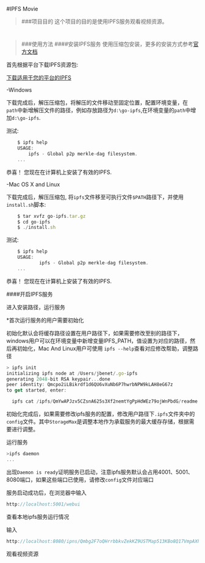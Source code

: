 #IPFS Movie
>###项目目的
>这个项目的目的是使用IPFS服务观看视频资源。
#
>###使用方法
####安装IPFS服务
使用压缩包安装，更多的安装方式参考[官方文档](https://baidu.com)

首先根据平台下载IPFS资源包:

[下载适用于您的平台的IPFS](https://dist.ipfs.io/#go-ipfs)
<br>

-Windows

   下载完成后，解压压缩包，将解压的文件移动至固定位置，配置环境变量，在`path`中新增解压文件的路径，例如存放路径为`d:\go-ipfs`,在环境变量的`path`中增加`d:\go-ipfs`.

   测试:
```javascript
    $ ipfs help
    USAGE:
        ipfs - Global p2p merkle-dag filesystem.
    ...
```
恭喜！ 您现在在计算机上安装了有效的IPFS.

-Mac OS X and Linux

下载完成后，解压压缩包, 将`ipfs`文件移至可执行文件`$PATH`路径下，并使用`install.sh`脚本:

```javascript
    $ tar xvfz go-ipfs.tar.gz
    $ cd go-ipfs
    $ ./install.sh
```
测试:
```javascript
    $ ipfs help
    USAGE:
            ipfs - Global p2p merkle-dag filesystem.
    ...
```
恭喜！ 您现在在计算机上安装了有效的IPFS.

####开启IPFS服务

进入安装路径，运行服务

*首次运行服务的用户需要初始化

初始化默认会将缓存路径设置在用户路径下，如果需要修改至别的路径下，windows用户可以在环境变量中新增变量IPFS_PATH，值设置为对应的路径，然后再初始化，Mac And Linux用户可使用 `ipfs --help`查看对应修改帮助，调整路径


```javascript
> ipfs init
initializing ipfs node at /Users/jbenet/.go-ipfs
generating 2048-bit RSA keypair...done
peer identity: Qmcpo2iLBikrdf1d6QU6vXuNb6P7hwrbNPW9kLAH8eG67z
to get started, enter:

  ipfs cat /ipfs/QmYwAPJzv5CZsnA625s3Xf2nemtYgPpHdWEz79ojWnPbdG/readme
```

初始化完成后，如果需要修改ipfs服务的配置，修改用户路径下`.ipfs`文件夹中的`config`文件。其中`StorageMax`是调整本地作为承载服务的最大缓存存储，根据需要进行调整。

运行服务

```javascript
>ipfs daemon
...
```

出现`Daemon is ready`证明服务已启动，注意ipfs服务默认会占用4001、5001、8080端口，如果这些端口已使用，请修改`config`文件对应端口

服务启动成功后，在浏览器中输入
```javascript
http://localhost:5001/webui
```
查看本地ipfs服务运行情况

输入
```javascript
http://localhost:8080/ipns/Qmbg2F7oQHrrbbkvZekKZ9USTMap513KBo8Q17VmpAXhq4
```
观看视频资源
